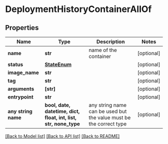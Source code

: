 # DeploymentHistoryContainerAllOf


## Properties
Name | Type | Description | Notes
------------ | ------------- | ------------- | -------------
**name** | **str** | name of the container | [optional] 
**status** | [**StateEnum**](StateEnum.md) |  | [optional] 
**image_name** | **str** |  | [optional] 
**tag** | **str** |  | [optional] 
**arguments** | **[str]** |  | [optional] 
**entrypoint** | **str** |  | [optional] 
**any string name** | **bool, date, datetime, dict, float, int, list, str, none_type** | any string name can be used but the value must be the correct type | [optional]

[[Back to Model list]](../README.md#documentation-for-models) [[Back to API list]](../README.md#documentation-for-api-endpoints) [[Back to README]](../README.md)


